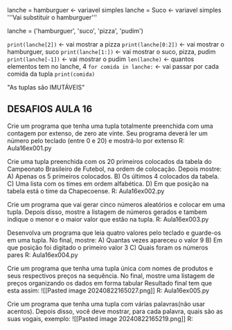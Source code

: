 
lanche = hamburguer <- variavel simples
lanche = Suco             <- variavel simples
'''Vai substituir o hamburguer'''

lanche = ('hamburguer', 'suco', 'pizza', 'pudim')

`print(lanche[2])` <- vai mostrar a pizza
`print(lanche[0:2])` <- vai mostrar o hamburguer, suco
`print(lanche[1:])` <- vai mostrar o suco, pizza, pudim
`print(lanche[-1])` <- vai mostrar o pudim
`len(lanche)` <- quantos elementos tem no lanche, 4
`for comida in lanche:` <- vai passar por cada comida da tupla
	`print(comida)`

"As tuplas são IMUTÁVEIS"

DESAFIOS AULA 16
--------------------------------------------

Crie um programa que tenha uma tupla totalmente preenchida com uma contagem por extenso, de zero ate vinte.
Seu programa deverá ler um número pelo teclado (entre 0 e 20) e mostrá-lo por extenso
R: Aula16ex001.py

Crie uma tupla preenchida com os 20 primeiros colocados da tabela do Campeonato Brasileiro de Futebol, na ordem de colocação. Depois mostre:
A) Apenas os 5 primeiros colocados.
B) Os últimos 4 colocados da tabela.
C) Uma lista com os times em ordem alfabética.
D) Em que posição na tabela está o time da Chapecoense.
R: Aula16ex002.py

Crie um programa que vai gerar cinco números aleatórios e colocar em uma tupla.
Depois disso, mostre a listagem de números gerados e tambem indique o menor e o maior valor que estão na tupla.
R: Aula16ex003.py

Desenvolva um programa que leia quatro valores pelo teclado e guarde-os em uma tupla. No final, mostre:
A) Quantas vezes apareceu o valor 9
B) Em que posição foi digitado o primeiro valor 3
C) Quais foram os números pares
R: Aula16ex004.py

Crie um programa que tenha uma tupla única com nomes de produtos e seus respectivos preços na sequência.
No final, mostre uma listagem de preços organizando os dados em forma tabular
Resultado final tem que esta assim:
![[Pasted image 20240822165027.png]]
R: Aula16ex005.py

Crie um programa que tenha uma tupla com várias palavras(não usar acentos). Depois disso, você deve mostrar, para cada palavra, quais são as suas vogais, exemplo:
![[Pasted image 20240822165219.png]]
R: